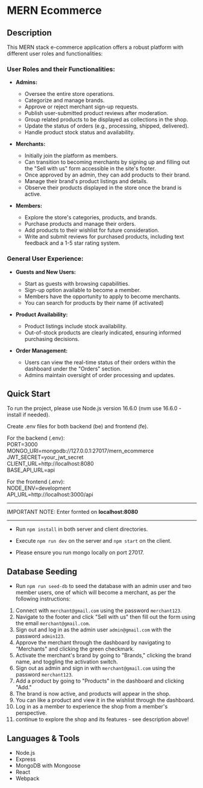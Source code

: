 # MERN Ecommerce

## Description

This MERN stack e-commerce application offers a robust platform with different user roles and functionalities:

### User Roles and their Functionalities:

- **Admins:**
  - Oversee the entire store operations.
  - Categorize and manage brands.
  - Approve or reject merchant sign-up requests.
  - Publish user-submitted product reviews after moderation.
  - Group related products to be displayed as collections in the shop.
  - Update the status of orders (e.g., processing, shipped, delivered).
  - Handle product stock status and availability.

- **Merchants:**
  - Initially join the platform as members.
  - Can transition to becoming merchants by signing up and filling out the "Sell with us" form accessible in the site's footer.
  - Once approved by an admin, they can add products to their brand.
  - Manage their brand's product listings and details.
  - Observe their products displayed in the store once the brand is active.

- **Members:**
  - Explore the store's categories, products, and brands.
  - Purchase products and manage their orders.
  - Add products to their wishlist for future consideration.
  - Write and submit reviews for purchased products, including text feedback and a 1-5 star rating system.

### General User Experience:

- **Guests and New Users:**
  - Start as guests with browsing capabilities.
  - Sign-up option available to become a member.
  - Members have the opportunity to apply to become merchants.
  - You can search for products by their name (if activated)

- **Product Availability:**
  - Product listings include stock availability.
  - Out-of-stock products are clearly indicated, ensuring informed purchasing decisions.

- **Order Management:**
  - Users can view the real-time status of their orders within the dashboard under the "Orders" section.
  - Admins maintain oversight of order processing and updates.


## Quick Start

To run the project, please use Node.js version 16.6.0 (nvm use 16.6.0 - install if needed).

Create .env files for both backend (be) and frontend (fe).

For the backend (.env): <br>
PORT=3000 <br>
MONGO_URI=mongodb://127.0.0.1:27017/mern_ecommerce <br>
JWT_SECRET=your_jwt_secret <br>
CLIENT_URL=http://localhost:8080 <br>
BASE_API_URL=api <br>


For the frontend (.env): <br>
NODE_ENV=development <br>
API_URL=http://localhost:3000/api <br>

________________________________________________________________
IMPORTANT NOTE: Enter fornted on **localhost:8080**
________________________________________________________________

* Run `npm install` in both server and client directories.

* Execute `npm run dev` on the server and `npm start` on the client.

* Please ensure you run mongo locally on port 27017.

## Database Seeding

* Run `npm run seed-db` to seed the database with an admin user and two member users, one of which will become a merchant, as per the following instructions:

1. Connect with `merchant@gmail.com` using the password `merchant123`.
2. Navigate to the footer and click "Sell with us" then fill out the form using the email `merchant@gmail.com`.
3. Sign out and log in as the admin user `admin@gmail.com` with the password `admin123`.
4. Approve the merchant through the dashboard by navigating to "Merchants" and clicking the green checkmark.
5. Activate the merchant's brand by going to "Brands," clicking the brand name, and toggling the activation switch.
6. Sign out as admin and sign in with `merchant@gmail.com` using the password `merchant123`.
7. Add a product by going to "Products" in the dashboard and clicking "Add."
8. The brand is now active, and products will appear in the shop.
9. You can like a product and view it in the wishlist through the dashboard.
10. Log in as a member to experience the shop from a member's perspective.
11. continue to explore the shop and its features - see description above!

## Languages & Tools

- Node.js
- Express
- MongoDB with Mongoose
- React
- Webpack

